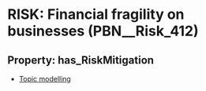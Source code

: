 # RISK: __Financial fragility on businesses__ (PBN__Risk_412)

## Property: has_RiskMitigation

* [Topic modelling](PBN__RiskMitigation_573)

